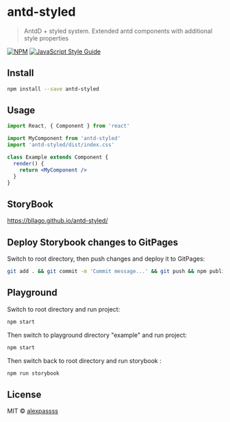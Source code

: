 # antd-styled

> AntdD + styled system. Extended antd components with additional style properties

[![NPM](https://img.shields.io/npm/v/antd-styled.svg)](https://www.npmjs.com/package/antd-styled) [![JavaScript Style Guide](https://img.shields.io/badge/code_style-standard-brightgreen.svg)](https://standardjs.com)

## Install

```bash
npm install --save antd-styled
```

## Usage

```jsx
import React, { Component } from 'react'

import MyComponent from 'antd-styled'
import 'antd-styled/dist/index.css'

class Example extends Component {
  render() {
    return <MyComponent />
  }
}
```

## StoryBook
https://bllago.github.io/antd-styled/

## Deploy Storybook changes to GitPages
Switch to root directory, then push changes and deploy it to GitPages:
```bash
git add . && git commit -m 'Commit message...' && git push && npm publish && npm run deploy-storybook
```

## Playground
Switch to root directory and run project:
```bash
npm start
```

Then switch to playground directory "example" and run project:
```bash
npm start
```

Then switch back to root directory and run storybook :
```bash
npm run storybook
```

## License

MIT © [alexpassss](https://github.com/alexpassss)
